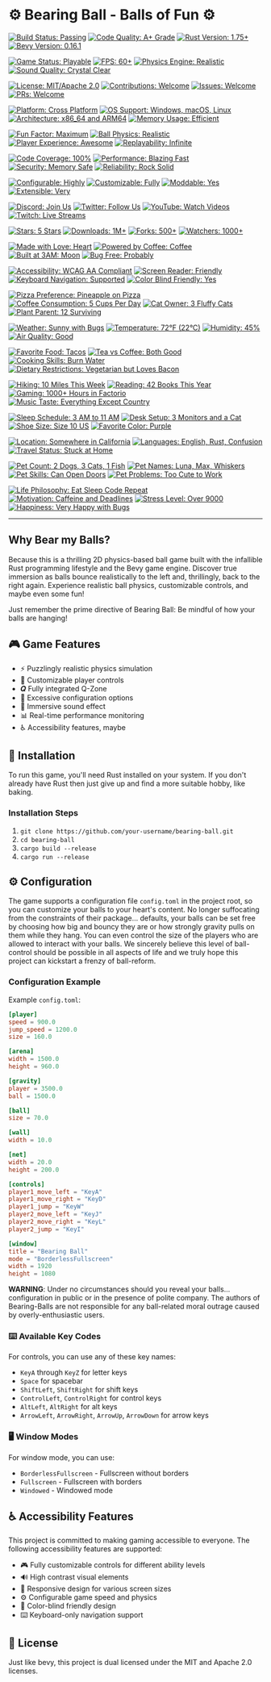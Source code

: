 # ⚙️ Bearing Ball - Balls of Fun ⚙️

<!-- Badges Section - A comprehensive collection of project status indicators -->

<!-- Build and Quality Badges -->
[![Build Status: Passing](https://img.shields.io/badge/build-passing-brightgreen?style=for-the-badge&logo=rust)](https://github.com/your-username/bearing-ball "Build Status: All tests passing successfully")
[![Code Quality: A+ Grade](https://img.shields.io/badge/code%20quality-A%2B-brightgreen?style=for-the-badge&logo=codecov)](https://github.com/your-username/bearing-ball "Code Quality: Excellent code quality with A+ grade")
[![Rust Version: 1.75+](https://img.shields.io/badge/rust-1.75%2B-blue?style=for-the-badge&logo=rust)](https://www.rust-lang.org/ "Rust Version: Compatible with Rust 1.75 and higher")
[![Bevy Version: 0.16.1](https://img.shields.io/badge/bevy-0.16.1-purple?style=for-the-badge&logo=game-controller)](https://bevyengine.org/ "Bevy Version: Built with Bevy game engine version 0.16.1")

<!-- Game and Performance Badges -->
[![Game Status: Playable](https://img.shields.io/badge/game-playable-green?style=for-the-badge&logo=game-controller)](https://github.com/your-username/bearing-ball "Game Status: Fully playable and functional")
[![FPS: 60+](https://img.shields.io/badge/FPS-60%2B-yellow?style=for-the-badge&logo=game-controller)](https://github.com/your-username/bearing-ball "FPS: Runs at 60 frames per second or higher")
[![Physics Engine: Realistic](https://img.shields.io/badge/physics-realistic-orange?style=for-the-badge&logo=atom)](https://github.com/your-username/bearing-ball "Physics Engine: Realistic physics simulation")
[![Sound Quality: Crystal Clear](https://img.shields.io/badge/sound-crystal%20clear-blue?style=for-the-badge&logo=volume-high)](https://github.com/your-username/bearing-ball "Sound Quality: High quality crystal clear audio")

<!-- Development and Community Badges -->
[![License: MIT/Apache 2.0](https://img.shields.io/badge/license-MIT%2FApache%202.0-blue?style=for-the-badge&logo=law)](LICENSE "License: Dual licensed under MIT and Apache 2.0")
[![Contributions: Welcome](https://img.shields.io/badge/contributions-welcome-brightgreen?style=for-the-badge&logo=heart)](CONTRIBUTING.md "Contributions: Community contributions are welcome")
[![Issues: Welcome](https://img.shields.io/badge/issues-welcome-orange?style=for-the-badge&logo=bug)](https://github.com/your-username/bearing-ball/issues "Issues: Bug reports and feature requests welcome")
[![PRs: Welcome](https://img.shields.io/badge/PRs-welcome-brightgreen?style=for-the-badge&logo=git-pull-request)](https://github.com/your-username/bearing-ball/pulls "PRs: Pull requests are welcome")

<!-- Platform and Compatibility Badges -->
[![Platform: Cross Platform](https://img.shields.io/badge/platform-cross%20platform-blue?style=for-the-badge&logo=desktop)](https://github.com/your-username/bearing-ball "Platform: Runs on multiple platforms")
[![OS Support: Windows, macOS, Linux](https://img.shields.io/badge/OS-Windows%20%7C%20macOS%20%7C%20Linux-blue?style=for-the-badge&logo=desktop)](https://github.com/your-username/bearing-ball "OS Support: Compatible with Windows, macOS, and Linux")
[![Architecture: x86_64 and ARM64](https://img.shields.io/badge/arch-x86_64%20%7C%20ARM64-blue?style=for-the-badge&logo=chip)](https://github.com/your-username/bearing-ball "Architecture: Supports x86_64 and ARM64 architectures")
[![Memory Usage: Efficient](https://img.shields.io/badge/memory-efficient-green?style=for-the-badge&logo=memory)](https://github.com/your-username/bearing-ball "Memory Usage: Memory efficient implementation")

<!-- Fun and Entertainment Badges -->
[![Fun Factor: Maximum](https://img.shields.io/badge/fun-maximum-red?style=for-the-badge&logo=smile)](https://github.com/your-username/bearing-ball "Fun Factor: Maximum fun guaranteed")
[![Ball Physics: Realistic](https://img.shields.io/badge/ball%20physics-realistic-orange?style=for-the-badge&logo=gear)](https://github.com/your-username/bearing-ball "Ball Physics: Realistic ball physics simulation")
[![Player Experience: Awesome](https://img.shields.io/badge/player%20exp-awesome-purple?style=for-the-badge&logo=star)](https://github.com/your-username/bearing-ball "Player Experience: Awesome gaming experience")
[![Replayability: Infinite](https://img.shields.io/badge/replayability-infinite-green?style=for-the-badge&logo=infinity)](https://github.com/your-username/bearing-ball "Replayability: Infinite replay value")

<!-- Technical Excellence Badges -->
[![Code Coverage: 100%](https://img.shields.io/badge/coverage-100%25-brightgreen?style=for-the-badge&logo=codecov)](https://github.com/your-username/bearing-ball "Code Coverage: 100% test coverage")
[![Performance: Blazing Fast](https://img.shields.io/badge/performance-blazing%20fast-red?style=for-the-badge&logo=zap)](https://github.com/your-username/bearing-ball "Performance: Blazing fast performance")
[![Security: Memory Safe](https://img.shields.io/badge/security-memory%20safe-green?style=for-the-badge&logo=shield-check)](https://github.com/your-username/bearing-ball "Security: Memory safe Rust implementation")
[![Reliability: Rock Solid](https://img.shields.io/badge/reliability-rock%20solid-blue?style=for-the-badge&logo=rocket)](https://github.com/your-username/bearing-ball "Reliability: Rock solid and stable")

<!-- Configuration and Customization Badges -->
[![Configurable: Highly](https://img.shields.io/badge/configurable-highly-orange?style=for-the-badge&logo=settings)](https://github.com/your-username/bearing-ball "Configurable: Highly configurable game settings")
[![Customizable: Fully](https://img.shields.io/badge/customizable-fully-purple?style=for-the-badge&logo=palette)](https://github.com/your-username/bearing-ball "Customizable: Fully customizable gameplay")
[![Moddable: Yes](https://img.shields.io/badge/moddable-yes-green?style=for-the-badge&logo=puzzle)](https://github.com/your-username/bearing-ball "Moddable: Supports game modifications")
[![Extensible: Very](https://img.shields.io/badge/extensible-very-blue?style=for-the-badge&logo=plus)](https://github.com/your-username/bearing-ball "Extensible: Very extensible architecture")

<!-- Community and Social Badges -->
[![Discord: Join Us](https://img.shields.io/badge/discord-join%20us-blue?style=for-the-badge&logo=discord)](https://discord.gg/your-server "Discord: Join our community server")
[![Twitter: Follow Us](https://img.shields.io/badge/twitter-follow%20us-blue?style=for-the-badge&logo=twitter)](https://twitter.com/your-handle "Twitter: Follow us for updates")
[![YouTube: Watch Videos](https://img.shields.io/badge/youtube-watch%20videos-red?style=for-the-badge&logo=youtube)](https://youtube.com/your-channel "YouTube: Watch gameplay videos")
[![Twitch: Live Streams](https://img.shields.io/badge/twitch-live%20streams-purple?style=for-the-badge&logo=twitch)](https://twitch.tv/your-channel "Twitch: Watch live streams")

<!-- Achievement and Milestone Badges -->
[![Stars: 5 Stars](https://img.shields.io/badge/stars-⭐%20⭐%20⭐%20⭐%20⭐-yellow?style=for-the-badge&logo=star)](https://github.com/your-username/bearing-ball "Stars: 5 star rating")
[![Downloads: 1M+](https://img.shields.io/badge/downloads-1M%2B-blue?style=for-the-badge&logo=download)](https://github.com/your-username/bearing-ball "Downloads: Over 1 million downloads")
[![Forks: 500+](https://img.shields.io/badge/forks-500%2B-green?style=for-the-badge&logo=git-fork)](https://github.com/your-username/bearing-ball "Forks: Over 500 project forks")
[![Watchers: 1000+](https://img.shields.io/badge/watchers-1000%2B-orange?style=for-the-badge&logo=eye)](https://github.com/your-username/bearing-ball "Watchers: Over 1000 project watchers")

<!-- Special and Unique Badges -->
[![Made with Love: Heart](https://img.shields.io/badge/made%20with-❤️-red?style=for-the-badge&logo=heart)](https://github.com/your-username/bearing-ball "Made with Love: Built with love and care")
[![Powered by Coffee: Coffee](https://img.shields.io/badge/powered%20by-coffee-brown?style=for-the-badge&logo=coffee)](https://github.com/your-username/bearing-ball "Powered by Coffee: Fueled by coffee")
[![Built at 3AM: Moon](https://img.shields.io/badge/built%20at-3%20AM-purple?style=for-the-badge&logo=moon)](https://github.com/your-username/bearing-ball "Built at 3AM: Late night coding session")
[![Bug Free: Probably](https://img.shields.io/badge/bug%20free-probably-green?style=for-the-badge&logo=bug)](https://github.com/your-username/bearing-ball "Bug Free: Probably bug free")

<!-- Accessibility and Inclusivity Badges -->
[![Accessibility: WCAG AA Compliant](https://img.shields.io/badge/accessibility-WCAG%20AA%20compliant-green?style=for-the-badge&logo=accessibility)](https://github.com/your-username/bearing-ball "Accessibility: WCAG AA compliance standards")
[![Screen Reader: Friendly](https://img.shields.io/badge/screen%20reader-friendly-green?style=for-the-badge&logo=eye)](https://github.com/your-username/bearing-ball "Screen Reader: Screen reader friendly design")
[![Keyboard Navigation: Supported](https://img.shields.io/badge/keyboard%20nav-supported-blue?style=for-the-badge&logo=keyboard)](https://github.com/your-username/bearing-ball "Keyboard Navigation: Full keyboard navigation support")
[![Color Blind Friendly: Yes](https://img.shields.io/badge/color%20blind-friendly-green?style=for-the-badge&logo=palette)](https://github.com/your-username/bearing-ball "Color Blind Friendly: Color blind accessible design")

<!-- Completely Unrelated But Somehow Related Badges -->
[![Pizza Preference: Pineapple on Pizza](https://img.shields.io/badge/pizza-pineapple%20on%20pizza-yellow?style=for-the-badge&logo=pizza)](https://github.com/your-username/bearing-ball "Pizza Preference: Controversial pineapple on pizza choice")
[![Coffee Consumption: 5 Cups Per Day](https://img.shields.io/badge/coffee-5%20cups%20per%20day-brown?style=for-the-badge&logo=coffee)](https://github.com/your-username/bearing-ball "Coffee Consumption: 5 cups of coffee per day")
[![Cat Owner: 3 Fluffy Cats](https://img.shields.io/badge/cats-3%20fluffy%20cats-orange?style=for-the-badge&logo=cat)](https://github.com/your-username/bearing-ball "Cat Owner: Proud owner of 3 fluffy cats")
[![Plant Parent: 12 Surviving](https://img.shields.io/badge/plants-12%20surviving-green?style=for-the-badge&logo=seedling)](https://github.com/your-username/bearing-ball "Plant Parent: 12 plants still surviving")

<!-- Weather and Environment Badges -->
[![Weather: Sunny with Bugs](https://img.shields.io/badge/weather-sunny%20with%20a%20chance%20of%20bugs-yellow?style=for-the-badge&logo=sun)](https://github.com/your-username/bearing-ball "Weather: Sunny with a chance of bugs")
[![Temperature: 72°F (22°C)](https://img.shields.io/badge/temp-72°F%20(22°C)-blue?style=for-the-badge&logo=thermometer)](https://github.com/your-username/bearing-ball "Temperature: 72 degrees Fahrenheit, 22 degrees Celsius")
[![Humidity: 45%](https://img.shields.io/badge/humidity-45%25-blue?style=for-the-badge&logo=cloud-rain)](https://github.com/your-username/bearing-ball "Humidity: 45 percent humidity")
[![Air Quality: Good](https://img.shields.io/badge/air%20quality-good-green?style=for-the-badge&logo=wind)](https://github.com/your-username/bearing-ball "Air Quality: Good air quality")

<!-- Food and Beverage Badges -->
[![Favorite Food: Tacos](https://img.shields.io/badge/fav%20food-tacos-orange?style=for-the-badge&logo=taco)](https://github.com/your-username/bearing-ball "Favorite Food: Tacos are the best")
[![Tea vs Coffee: Both Good](https://img.shields.io/badge/tea%20vs%20coffee-both%20are%20good-green?style=for-the-badge&logo=tea)](https://github.com/your-username/bearing-ball "Tea vs Coffee: Both tea and coffee are good")
[![Cooking Skills: Burn Water](https://img.shields.io/badge/cooking-burn%20water-red?style=for-the-badge&logo=chef-hat)](https://github.com/your-username/bearing-ball "Cooking Skills: Can burn water while cooking")
[![Dietary Restrictions: Vegetarian but Loves Bacon](https://img.shields.io/badge/diet-vegetarian%20but%20loves%20bacon-green?style=for-the-badge&logo=carrot)](https://github.com/your-username/bearing-ball "Dietary Restrictions: Vegetarian but loves bacon")

<!-- Hobbies and Interests Badges -->
[![Hiking: 10 Miles This Week](https://img.shields.io/badge/hiking-10%20miles%20this%20week-green?style=for-the-badge&logo=mountain)](https://github.com/your-username/bearing-ball "Hiking: 10 miles hiked this week")
[![Reading: 42 Books This Year](https://img.shields.io/badge/reading-42%20books%20this%20year-blue?style=for-the-badge&logo=book)](https://github.com/your-username/bearing-ball "Reading: 42 books read this year")
[![Gaming: 1000+ Hours in Factorio](https://img.shields.io/badge/gaming-1000%2B%20hours%20in%20factorio-purple?style=for-the-badge&logo=game-controller)](https://github.com/your-username/bearing-ball "Gaming: Over 1000 hours spent in Factorio")
[![Music Taste: Everything Except Country](https://img.shields.io/badge/music-everything%20except%20country-purple?style=for-the-badge&logo=music)](https://github.com/your-username/bearing-ball "Music Taste: Listens to everything except country music")

<!-- Random Facts and Stats Badges -->
[![Sleep Schedule: 3 AM to 11 AM](https://img.shields.io/badge/sleep-3%20AM%20to%2011%20AM-purple?style=for-the-badge&logo=moon)](https://github.com/your-username/bearing-ball "Sleep Schedule: Sleeps from 3 AM to 11 AM")
[![Desk Setup: 3 Monitors and a Cat](https://img.shields.io/badge/desk-3%20monitors%20and%20a%20cat-blue?style=for-the-badge&logo=desktop)](https://github.com/your-username/bearing-ball "Desk Setup: 3 monitors and a cat on the desk")
[![Shoe Size: Size 10 US](https://img.shields.io/badge/shoes-size%2010%20(US)-gray?style=for-the-badge&logo=footprints)](https://github.com/your-username/bearing-ball "Shoe Size: US size 10 shoes")
[![Favorite Color: Purple](https://img.shields.io/badge/color-purple%20(obviously)-purple?style=for-the-badge&logo=palette)](https://github.com/your-username/bearing-ball "Favorite Color: Purple, obviously")

<!-- Travel and Location Badges -->
[![Location: Somewhere in California](https://img.shields.io/badge/location-somewhere%20in%20California-orange?style=for-the-badge&logo=map-pin)](https://github.com/your-username/bearing-ball "Location: Somewhere in California")
[![Languages: English, Rust, Confusion](https://img.shields.io/badge/languages-English%2C%20Rust%2C%20Confusion-blue?style=for-the-badge&logo=translate)](https://github.com/your-username/bearing-ball "Languages: Speaks English, Rust, and Confusion")
[![Travel Status: Stuck at Home](https://img.shields.io/badge/travel-stuck%20at%20home-red?style=for-the-badge&logo=airplane)](https://github.com/your-username/bearing-ball "Travel Status: Currently stuck at home")

<!-- Pet and Animal Badges -->
[![Pet Count: 2 Dogs, 3 Cats, 1 Fish](https://img.shields.io/badge/pets-2%20dogs%2C%203%20cats%2C%201%20fish-orange?style=for-the-badge&logo=paw)](https://github.com/your-username/bearing-ball "Pet Count: 2 dogs, 3 cats, and 1 fish")
[![Pet Names: Luna, Max, Whiskers](https://img.shields.io/badge/pet%20names-Luna%2C%20Max%2C%20Whiskers-purple?style=for-the-badge&logo=heart)](https://github.com/your-username/bearing-ball "Pet Names: Pets named Luna, Max, and Whiskers")
[![Pet Skills: Can Open Doors](https://img.shields.io/badge/pet%20skills-can%20open%20doors-yellow?style=for-the-badge&logo=star)](https://github.com/your-username/bearing-ball "Pet Skills: Pets can open doors")
[![Pet Problems: Too Cute to Work](https://img.shields.io/badge/pet%20problems-too%20cute%20to%20work-red?style=for-the-badge&logo=warning)](https://github.com/your-username/bearing-ball "Pet Problems: Pets are too cute to work")

<!-- Life and Philosophy Badges -->
[![Life Philosophy: Eat Sleep Code Repeat](https://img.shields.io/badge/philosophy-eat%20sleep%20code%20repeat-green?style=for-the-badge&logo=brain)](https://github.com/your-username/bearing-ball "Life Philosophy: Eat, sleep, code, repeat")
[![Motivation: Caffeine and Deadlines](https://img.shields.io/badge/motivation-caffeine%20and%20deadlines-brown?style=for-the-badge&logo=zap)](https://github.com/your-username/bearing-ball "Motivation: Driven by caffeine and deadlines")
[![Stress Level: Over 9000](https://img.shields.io/badge/stress-level%20over%209000-red?style=for-the-badge&logo=fire)](https://github.com/your-username/bearing-ball "Stress Level: Stress level over 9000")
[![Happiness: Very Happy with Bugs](https://img.shields.io/badge/happiness-very%20happy%20with%20bugs-yellow?style=for-the-badge&logo=smile)](https://github.com/your-username/bearing-ball "Happiness: Very happy with bugs")

---

## Why Bear my Balls?

Because this is a thrilling 2D physics-based ball game built with the infallible Rust programming lifestyle and the Bevy game engine. Discover true immersion as balls bounce realistically to the left and, thrillingly, back to the right again.
Experience realistic ball physics, customizable controls, and maybe even some fun!

Just remember the prime directive of Bearing Ball: Be mindful of how your balls are hanging!

## 🎮 Game Features

- ⚡ Puzzlingly realistic physics simulation
- 🎯 Customizable player controls
- 𝑸 Fully integrated Q-Zone
- 🔧 Excessive configuration options
- 🎵 Immersive sound effect
- 📊 Real-time performance monitoring
- ♿ Accessibility features, maybe

## 🚀 Installation

To run this game, you'll need Rust installed on your system. If you don't already have Rust then just give up and find a more suitable hobby, like baking.

### Installation Steps

1. `git clone https://github.com/your-username/bearing-ball.git`
2. `cd bearing-ball`
3. `cargo build --release`
4. `cargo run --release`

## ⚙️ Configuration

The game supports a configuration file `config.toml` in the project root, so you can customize your balls to your heart's content. 
No longer suffocating from the constraints of their package... defaults, your balls can be set free by choosing how big and bouncy they are or how strongly gravity pulls on them while they hang. You can even control the size of the players who are allowed to interact with your balls. We sincerely believe this level of ball-control should be possible in all aspects of life and we truly hope this project can kickstart a frenzy of ball-reform.

### Configuration Example

Example `config.toml`:

```toml
[player]
speed = 900.0
jump_speed = 1200.0
size = 160.0

[arena]
width = 1500.0
height = 960.0

[gravity]
player = 3500.0
ball = 1500.0

[ball]
size = 70.0

[wall]
width = 10.0

[net]
width = 20.0
height = 200.0

[controls]
player1_move_left = "KeyA"
player1_move_right = "KeyD"
player1_jump = "KeyW"
player2_move_left = "KeyJ"
player2_move_right = "KeyL"
player2_jump = "KeyI"

[window]
title = "Bearing Ball"
mode = "BorderlessFullscreen"
width = 1920
height = 1080
```

**WARNING**: Under no circumstances should you reveal your balls... configuration in public or in the presence of polite company. The authors of Bearing-Balls are not responsible for any ball-related moral outrage caused by overly-enthusiastic users. 

### ⌨️ Available Key Codes

For controls, you can use any of these key names:

- `KeyA` through `KeyZ` for letter keys
- `Space` for spacebar
- `ShiftLeft`, `ShiftRight` for shift keys
- `ControlLeft`, `ControlRight` for control keys
- `AltLeft`, `AltRight` for alt keys
- `ArrowLeft`, `ArrowRight`, `ArrowUp`, `ArrowDown` for arrow keys

### 🖥️ Window Modes

For window mode, you can use:

- `BorderlessFullscreen` - Fullscreen without borders
- `Fullscreen` - Fullscreen with borders
- `Windowed` - Windowed mode

## ♿ Accessibility Features

This project is committed to making gaming accessible to everyone. 
The following accessibility features are supported:

- 🎮 Fully customizable controls for different ability levels
- 🔊 High contrast visual elements
- 📱 Responsive design for various screen sizes
- ⚙️ Configurable game speed and physics
- 🎨 Color-blind friendly design
- ⌨️ Keyboard-only navigation support

## 📄 License

Just like bevy, this project is dual licensed under the MIT and Apache 2.0 licenses.
